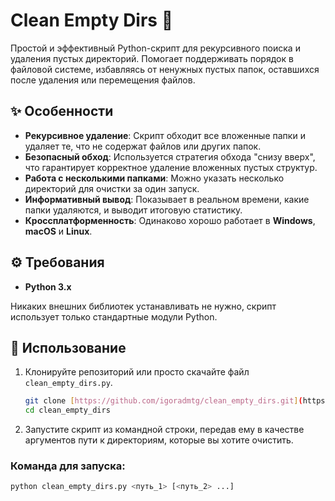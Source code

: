 # Clean Empty Dirs 🧹

Простой и эффективный Python-скрипт для рекурсивного поиска и удаления пустых директорий. Помогает поддерживать порядок в файловой системе, избавляясь от ненужных пустых папок, оставшихся после удаления или перемещения файлов.

## ✨ Особенности

-   **Рекурсивное удаление**: Скрипт обходит все вложенные папки и удаляет те, что не содержат файлов или других папок.
-   **Безопасный обход**: Используется стратегия обхода "снизу вверх", что гарантирует корректное удаление вложенных пустых структур.
-   **Работа с несколькими папками**: Можно указать несколько директорий для очистки за один запуск.
-   **Информативный вывод**: Показывает в реальном времени, какие папки удаляются, и выводит итоговую статистику.
-   **Кроссплатформенность**: Одинаково хорошо работает в **Windows**, **macOS** и **Linux**.

## ⚙️ Требования

-   **Python 3.x**

Никаких внешних библиотек устанавливать не нужно, скрипт использует только стандартные модули Python.

## 🚀 Использование

1.  Клонируйте репозиторий или просто скачайте файл `clean_empty_dirs.py`.
    ```bash
    git clone [https://github.com/igoradmtg/clean_empty_dirs.git](https://github.com/igoradmtg/clean_empty_dirs.git)
    cd clean_empty_dirs
    ```
2.  Запустите скрипт из командной строки, передав ему в качестве аргументов пути к директориям, которые вы хотите очистить.

### Команда для запуска:

```bash
python clean_empty_dirs.py <путь_1> [<путь_2> ...]
